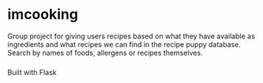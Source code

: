# imcooking
Group project for giving users recipes based on what they have available as ingredients and what recipes we can find in the recipe puppy database. Search by names of foods, allergens or recipes themselves.
#####

Built with Flask
